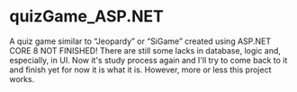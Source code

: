 # quizGame_ASP.NET
A quiz game similar to “Jeopardy” or “SiGame” created using ASP.NET CORE 8
NOT FINISHED! There are still some lacks in database, logic and, especially, in UI. Now it's study process again and I'll try to come back to it and finish yet for now it is what it is. 
However, more or less this project works.

